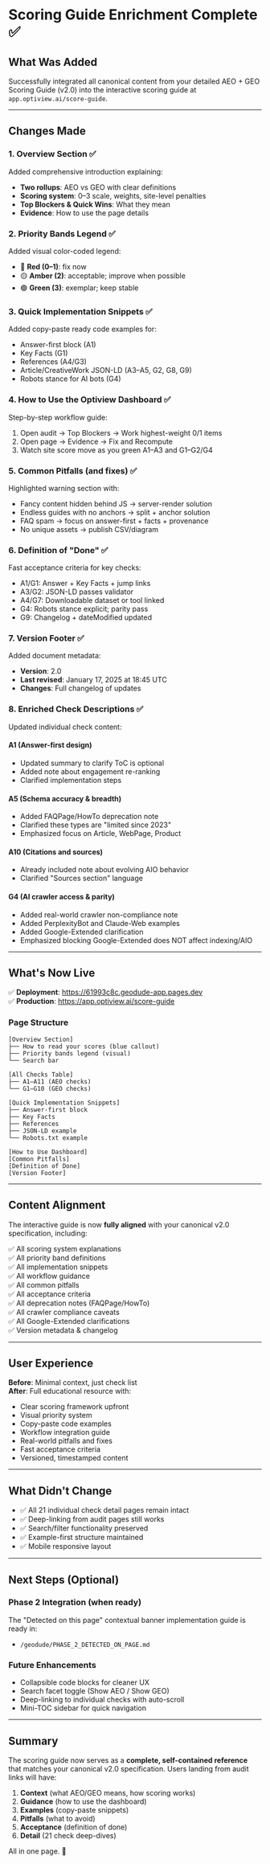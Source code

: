 # Scoring Guide Enrichment Complete ✅

## What Was Added

Successfully integrated all canonical content from your detailed AEO + GEO Scoring Guide (v2.0) into the interactive scoring guide at `app.optiview.ai/score-guide`.

---

## Changes Made

### 1. **Overview Section** ✅
Added comprehensive introduction explaining:
- **Two rollups**: AEO vs GEO with clear definitions
- **Scoring system**: 0–3 scale, weights, site-level penalties
- **Top Blockers & Quick Wins**: What they mean
- **Evidence**: How to use the page details

### 2. **Priority Bands Legend** ✅
Added visual color-coded legend:
- 🔴 **Red (0–1)**: fix now
- 🟡 **Amber (2)**: acceptable; improve when possible
- 🟢 **Green (3)**: exemplar; keep stable

### 3. **Quick Implementation Snippets** ✅
Added copy-paste ready code examples for:
- Answer-first block (A1)
- Key Facts (G1)
- References (A4/G3)
- Article/CreativeWork JSON-LD (A3–A5, G2, G8, G9)
- Robots stance for AI bots (G4)

### 4. **How to Use the Optiview Dashboard** ✅
Step-by-step workflow guide:
1. Open audit → Top Blockers → Work highest-weight 0/1 items
2. Open page → Evidence → Fix and Recompute
3. Watch site score move as you green A1–A3 and G1–G2/G4

### 5. **Common Pitfalls (and fixes)** ✅
Highlighted warning section with:
- Fancy content hidden behind JS → server-render solution
- Endless guides with no anchors → split + anchor solution
- FAQ spam → focus on answer-first + facts + provenance
- No unique assets → publish CSV/diagram

### 6. **Definition of "Done"** ✅
Fast acceptance criteria for key checks:
- A1/G1: Answer + Key Facts + jump links
- A3/G2: JSON-LD passes validator
- A4/G7: Downloadable dataset or tool linked
- G4: Robots stance explicit; parity pass
- G9: Changelog + dateModified updated

### 7. **Version Footer** ✅
Added document metadata:
- **Version**: 2.0
- **Last revised**: January 17, 2025 at 18:45 UTC
- **Changes**: Full changelog of updates

### 8. **Enriched Check Descriptions** ✅
Updated individual check content:

#### **A1 (Answer-first design)**
- Updated summary to clarify ToC is optional
- Added note about engagement re-ranking
- Clarified implementation steps

#### **A5 (Schema accuracy & breadth)**
- Added FAQPage/HowTo deprecation note
- Clarified these types are "limited since 2023"
- Emphasized focus on Article, WebPage, Product

#### **A10 (Citations and sources)**
- Already included note about evolving AIO behavior
- Clarified "Sources section" language

#### **G4 (AI crawler access & parity)**
- Added real-world crawler non-compliance note
- Added PerplexityBot and Claude-Web examples
- Added Google-Extended clarification
- Emphasized blocking Google-Extended does NOT affect indexing/AIO

---

## What's Now Live

✅ **Deployment**: https://61993c8c.geodude-app.pages.dev  
✅ **Production**: https://app.optiview.ai/score-guide

### Page Structure

```
[Overview Section]
├── How to read your scores (blue callout)
├── Priority bands legend (visual)
└── Search bar

[All Checks Table]
├── A1–A11 (AEO checks)
└── G1–G10 (GEO checks)

[Quick Implementation Snippets]
├── Answer-first block
├── Key Facts
├── References
├── JSON-LD example
└── Robots.txt example

[How to Use Dashboard]
[Common Pitfalls]
[Definition of Done]
[Version Footer]
```

---

## Content Alignment

The interactive guide is now **fully aligned** with your canonical v2.0 specification, including:

✅ All scoring system explanations  
✅ All priority band definitions  
✅ All implementation snippets  
✅ All workflow guidance  
✅ All common pitfalls  
✅ All acceptance criteria  
✅ All deprecation notes (FAQPage/HowTo)  
✅ All crawler compliance caveats  
✅ All Google-Extended clarifications  
✅ Version metadata & changelog  

---

## User Experience

**Before**: Minimal context, just check list  
**After**: Full educational resource with:
- Clear scoring framework upfront
- Visual priority system
- Copy-paste code examples
- Workflow integration guide
- Real-world pitfalls and fixes
- Fast acceptance criteria
- Versioned, timestamped content

---

## What Didn't Change

- ✅ All 21 individual check detail pages remain intact
- ✅ Deep-linking from audit pages still works
- ✅ Search/filter functionality preserved
- ✅ Example-first structure maintained
- ✅ Mobile responsive layout

---

## Next Steps (Optional)

### Phase 2 Integration (when ready)
The "Detected on this page" contextual banner implementation guide is ready in:
- `/geodude/PHASE_2_DETECTED_ON_PAGE.md`

### Future Enhancements
- Collapsible code blocks for cleaner UX
- Search facet toggle (Show AEO / Show GEO)
- Deep-linking to individual checks with auto-scroll
- Mini-TOC sidebar for quick navigation

---

## Summary

The scoring guide now serves as a **complete, self-contained reference** that matches your canonical v2.0 specification. Users landing from audit links will have:

1. **Context** (what AEO/GEO means, how scoring works)
2. **Guidance** (how to use the dashboard)
3. **Examples** (copy-paste snippets)
4. **Pitfalls** (what to avoid)
5. **Acceptance** (definition of done)
6. **Detail** (21 check deep-dives)

All in one page. 🎯

